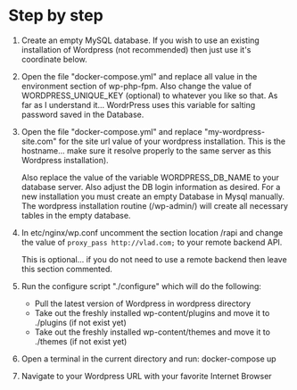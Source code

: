 # Step by step

1. Create an empty MySQL database. If you wish to use an existing 
   installation of Wordpress (not recommended) then just use it's 
   coordinate below.
2. Open the file "docker-compose.yml" and replace all value in 
   the environment section of wp-php-fpm. Also change the value 
   of WORDPRESS_UNIQUE_KEY (optional) to whatever you like so that.
   As far as I understand it... WordrPress uses this variable for
   salting password saved in the Database.
3. Open the file "docker-compose.yml" and replace 
   "my-wordpress-site.com" for 
   the site url value of your wordpress installation. This is the 
   hostname... make sure it resolve properly to the same server 
   as this Wordpress installation). 

   Also replace the value of the variable WORDPRESS_DB_NAME to your 
   database server. Also adjust the DB login information as desired. 
   For a new installation you must create an empty Database in Mysql 
   manually. The wordpress installation routine (/wp-admin/) will 
   create all necessary tables in the empty database.

4. In etc/nginx/wp.conf uncomment the section location /rapi 
    and change the value of `proxy_pass http://vlad.com;`
   to your remote backend API.

   This is optional... if you do not need to use a remote backend 
   then leave this section commented.

5. Run the configure script "./configure" which will do the following: 
    - Pull the latest version of Wordpress in wordpress directory
    - Take out the freshly installed wp-content/plugins and move it to ./plugins 
      (if not exist yet)
    - Take out the freshly installed wp-content/themes and move it to ./themes
      (if not exist yet)

6. Open a terminal in the current directory and run: docker-compose up

7. Navigate to your Wordpress URL with your favorite Internet Browser


